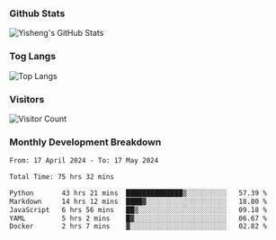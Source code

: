 ### Github Stats
![Yisheng's GitHub Stats](https://github-readme-stats-9qabuvhk1-gongyisheng.vercel.app/api?username=gongyisheng&count_private=true&show_icons=true)
### Tog Langs
![Top Langs](https://github-readme-stats-9qabuvhk1-gongyisheng.vercel.app/api/top-langs/?username=gongyisheng&layout=compact)
### Visitors
![Visitor Count](https://profile-counter.glitch.me/gongyisheng/count.svg)
### Monthly Development Breakdown
<!--START_SECTION:waka-->

```txt
From: 17 April 2024 - To: 17 May 2024

Total Time: 75 hrs 32 mins

Python       43 hrs 21 mins  ██████████████▒░░░░░░░░░░   57.39 %
Markdown     14 hrs 12 mins  ████▓░░░░░░░░░░░░░░░░░░░░   18.80 %
JavaScript   6 hrs 56 mins   ██▒░░░░░░░░░░░░░░░░░░░░░░   09.18 %
YAML         5 hrs 2 mins    █▓░░░░░░░░░░░░░░░░░░░░░░░   06.67 %
Docker       2 hrs 7 mins    ▓░░░░░░░░░░░░░░░░░░░░░░░░   02.82 %
```

<!--END_SECTION:waka-->
